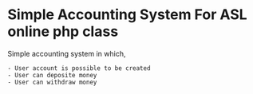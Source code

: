 # Simple Accounting System For ASL online php class

Simple accounting system in which,
	
	- User account is possible to be created
	- User can deposite money
	- User can withdraw money